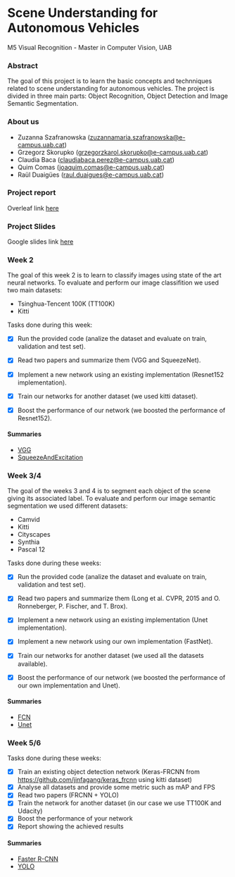 # Scene Understanding for Autonomous Vehicles

M5 Visual Recognition - Master in Computer Vision, UAB

### Abstract

The goal of this project is to learn the basic concepts and technniques related to scene understanding for autonomous vehicles. The project is divided in three main parts: Object Recognition, Object Detection and Image Semantic Segmentation.

### About us

- Zuzanna Szafranowska (zuzannamaria.szafranowska@e-campus.uab.cat)
- Grzegorz Skorupko (grzegorzkarol.skorupko@e-campus.uab.cat)
- Claudia Baca (claudiabaca.perez@e-campus.uab.cat)
- Quim Comas (joaquim.comas@e-campus.uab.cat)
- Raül Duaigües (raul.duaigues@e-campus.uab.cat)

### Project report

Overleaf link [here](https://www.overleaf.com/read/ntnzrqmzszhv)

### Project Slides

Google slides link [here](https://docs.google.com/presentation/d/1Go_nup-Z3y36y8_xZ2Iny4ThMHF-Z0mZiLGWd8Am1eo/edit#slide=id.p)

### Week 2

The goal of this week 2 is to learn to classify images using state of the art neural networks. To evaluate and perform our image classifition we used two main datasets:

- Tsinghua-Tencent 100K (TT100K)
- Kitti 

Tasks done during this week:

- [x] Run the provided code (analize the dataset and evaluate on train, validation and test set). 
- [x] Read two papers and summarize them (VGG and SqueezeNet). 
- [x] Implement a new network using an existing implementation (Resnet152 implementation).
- [x] Train our networks for another dataset (we used kitti dataset).
- [x] Boost the performance of our network (we boosted the performance of Resnet152).


#### Summaries

- [VGG](https://github.com/quimcomas/MCV_CNN_framework/blob/master/Summaries/VGG.md)
- [SqueezeAndExcitation](https://github.com/quimcomas/MCV_CNN_framework/blob/master/Summaries/SqueezeNet.md)

### Week 3/4

The goal of the weeks 3 and 4 is to segment each object of the scene giving its associated label. To evaluate and perform our image semantic segmentation we used different datasets:

- Camvid
- Kitti
- Cityscapes
- Synthia 
- Pascal 12

Tasks done during these weeks:

- [x] Run the provided code (analize the dataset and evaluate on train, validation and test set). 
- [x] Read two papers and summarize them (Long et al. CVPR, 2015 and O. Ronneberger, P. Fischer, and T. Brox). 
- [x] Implement a new network using an existing implementation (Unet implementation).
- [x] Implement a new network using our own implementation (FastNet).
- [x] Train our networks for another dataset (we used all the datasets available).
- [x] Boost the performance of our network (we boosted the performance of our own implementation and Unet).

 
#### Summaries
- [FCN](https://github.com/quimcomas/MCV_CNN_framework/blob/master/Summaries/FCN.md)
- [Unet](https://github.com/quimcomas/MCV_CNN_framework/blob/master/Summaries/Unet.md)

### Week 5/6


Tasks done during these weeks:

- [x] Train an existing object detection network (Keras-FRCNN from https://github.com/jinfagang/keras_frcnn using kitti dataset)
- [x] Analyse all datasets and provide some metric such as mAP and FPS 
- [x] Read two papers (FRCNN + YOLO)
- [x] Train the network for another dataset (in our case we use TT100K and Udacity)
- [x] Boost the performance of your network 
- [x] Report showing the achieved results 

#### Summaries
- [Faster R-CNN](https://github.com/quimcomas/MCV_CNN_framework/blob/master/Summaries/Faster%20R-CNN.md)
- [YOLO](https://github.com/quimcomas/MCV_CNN_framework/blob/master/Summaries/YOLO.md)

